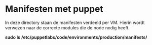# Manifesten met puppet
In deze directory staan de manifesten verdeeld per VM. Hierin wordt verwezen naar de correcte modules die de node nodig heeft.

**sudo ls /etc/puppetlabs/code/environments/production/manifests/**
